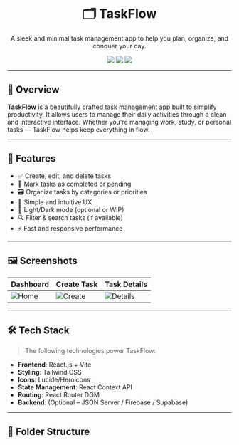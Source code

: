 <h1 align="center">🗂️ TaskFlow</h1>

<p align="center">
  A sleek and minimal task management app to help you plan, organize, and conquer your day.
</p>

<p align="center">
  <img src="https://img.shields.io/badge/Status-Active-brightgreen?style=for-the-badge"/>
  <img src="https://img.shields.io/github/license/your-username/taskflow?style=for-the-badge"/>
  <img src="https://img.shields.io/github/languages/top/your-username/taskflow?style=for-the-badge"/>
</p>

---

## 📌 Overview

**TaskFlow** is a beautifully crafted task management app built to simplify productivity. It allows users to manage their daily activities through a clean and interactive interface. Whether you're managing work, study, or personal tasks — TaskFlow helps keep everything in flow.

---

## 🚀 Features

- ✅ Create, edit, and delete tasks
- 📌 Mark tasks as completed or pending
- 🗃️ Organize tasks by categories or priorities
- 🧠 Simple and intuitive UX
- 🌙 Light/Dark mode (optional or WIP)
- 🔍 Filter & search tasks (if available)
- ⚡ Fast and responsive performance

---

## 🖼️ Screenshots

| Dashboard | Create Task | Task Details |
|-----------|-------------|--------------|
| ![Home](./assets/screenshot-home.png) | ![Create](./assets/screenshot-create.png) | ![Details](./assets/screenshot-details.png) |

---

## 🛠️ Tech Stack

> The following technologies power TaskFlow:

- **Frontend**: React.js + Vite
- **Styling**: Tailwind CSS
- **Icons**: Lucide/Heroicons
- **State Management**: React Context API
- **Routing**: React Router DOM
- **Backend**: (Optional – JSON Server / Firebase / Supabase)

---

## 📁 Folder Structure

